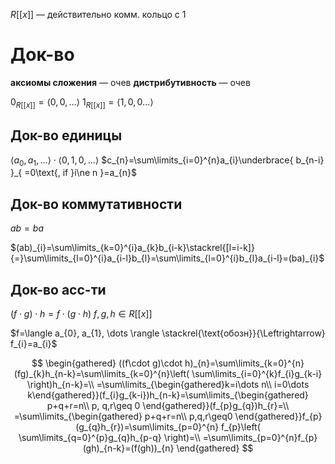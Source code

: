 $R[[x]]$ — действительно комм. кольцо с 1

# Док-во

**аксиомы сложения** — очев
**дистрибутивность** — очев

$0_{R[[x]]}=\langle 0, 0, \dots \rangle$
$1_{R[[x]]}=\langle 1, 0, 0\dots \rangle$

## Док-во единицы
$\langle a_{0}, a_{1},\dots \rangle\cdot \langle 0, 1, 0,\dots \rangle$
$c_{n}=\sum\limits_{i=0}^{n}a_{i}\underbrace{ b_{n-i} }_{ =0\text{, if }i\ne n }=a_{n}$

## Док-во коммутативности

$ab = ba$

$(ab)_{i}=\sum\limits_{k=0}^{i}a_{k}b_{i-k}\stackrel{[l=i-k]}{=}\sum\limits_{l=0}^{i}a_{i-l}b_{l}=\sum\limits_{l=0}^{i}b_{l}a_{i-l}=(ba)_{i}$

## Док-во асс-ти

$(f\cdot g)\cdot h = f\cdot (g\cdot h)$
$f, g, h \in R[[x]]$

$f=\langle a_{0}, a_{1}, \dots \rangle \stackrel{\text{обозн}}{\Leftrightarrow} f_{i}=a_{i}$

$$
\begin{gathered}
((f\cdot g)\cdot h)_{n}=\sum\limits_{k=0}^{n}(fg)_{k}h_{n-k}=\sum\limits_{k=0}^{n}\left( \sum\limits_{i=0}^{k}f_{i}g_{k-i} \right)h_{n-k}=\\
=\sum\limits_{\begin{gathered}k=i\dots n\\ i=0\dots k\end{gathered}}(f_{i}g_{k-i})h_{n-k}=\sum\limits_{\begin{gathered}
p+q+r=n\\ p, q,r\geq 0
\end{gathered}}(f_{p}g_{q})h_{r}=\\
=\sum\limits_{\begin{gathered}
p+q+r=n\\ p,q,r\geq0
\end{gathered}}f_{p}(g_{q}h_{r})=\sum\limits_{p=0}^{n} f_{p}\left( \sum\limits_{q=0}^{p}g_{q}h_{p-q} \right)=\\
=\sum\limits_{p=0}^{n}f_{p}(gh)_{n-k}=(f(gh))_{n}
\end{gathered}
$$
